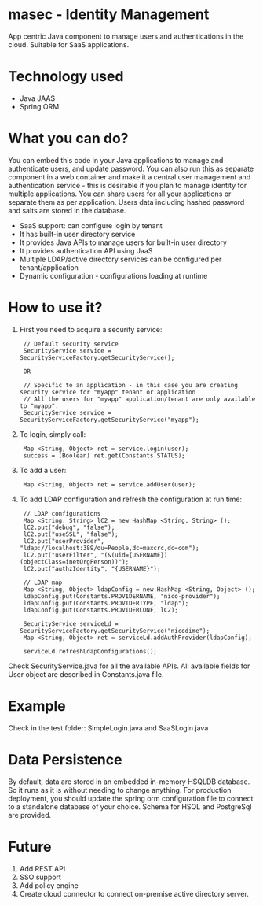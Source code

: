 # masec - Identity Management
App centric Java component to manage users and authentications in the cloud. Suitable for SaaS applications.

# Technology used
- Java JAAS
- Spring ORM

# What you can do?
You can embed this code in your Java applications to manage and authenticate users, and update password. You can also run this as separate component in a web container and make it a central user management and authentication service - this is desirable if you plan to manage identity for multiple applications. You can share users for all your applications or separate them as per application. Users data including hashed password and salts are stored in the database.

- SaaS support: can configure login by tenant
- It has built-in user directory service
- It provides Java APIs to manage users for built-in user directory
- It provides authentication API using JaaS
- Multiple LDAP/active directory services can be configured per tenant/application
- Dynamic configuration - configurations loading at runtime 

# How to use it?

1. First you need to acquire a security service:

		// Default security service 
		SecurityService service = SecurityServiceFactory.getSecurityService();
        
		OR
		
		// Specific to an application - in this case you are creating security service for "myapp" tenant or application
		// All the users for "myapp" application/tenant are only available to "myapp".
		SecurityService service = SecurityServiceFactory.getSecurityService("myapp"); 

2. To login, simply call:
        
        Map <String, Object> ret = service.login(user);
        success = (Boolean) ret.get(Constants.STATUS);
		
3. To add a user:

		Map <String, Object> ret = service.addUser(user);

4. To add LDAP configuration and refresh the configuration at run time:
	
		// LDAP configurations
    	Map <String, String> lC2 = new HashMap <String, String> ();
        lC2.put("debug", "false");
        lC2.put("useSSL", "false");
        lC2.put("userProvider", "ldap://localhost:389/ou=People,dc=maxcrc,dc=com");
        lC2.put("userFilter", "(&(uid={USERNAME})(objectClass=inetOrgPerson))");
        lC2.put("authzIdentity", "{USERNAME}");
         
        // LDAP map
        Map <String, Object> ldapConfig = new HashMap <String, Object> ();
        ldapConfig.put(Constants.PROVIDERNAME, "nico-provider");
        ldapConfig.put(Constants.PROVIDERTYPE, "ldap");
        ldapConfig.put(Constants.PROVIDERCONF, lC2);
		
		SecurityService serviceLd = SecurityServiceFactory.getSecurityService("nicodime"); 
		Map <String, Object> ret = serviceLd.addAuthProvider(ldapConfig);
		
		serviceLd.refreshLdapConfigurations();
		
Check SecurityService.java for all the available APIs. All available fields for User object are described in Constants.java file.

# Example
Check in the test folder: SimpleLogin.java and SaaSLogin.java

# Data Persistence	
By default, data are stored in an embedded in-memory HSQLDB database. So it runs as it is without needing to change anything. For production deployment, you should update the spring orm configuration file to connect to a standalone database of your choice. Schema for HSQL and PostgreSql are provided. 

# Future
1. Add REST API
2. SSO support
3. Add policy engine
4. Create cloud connector to connect on-premise active directory server.